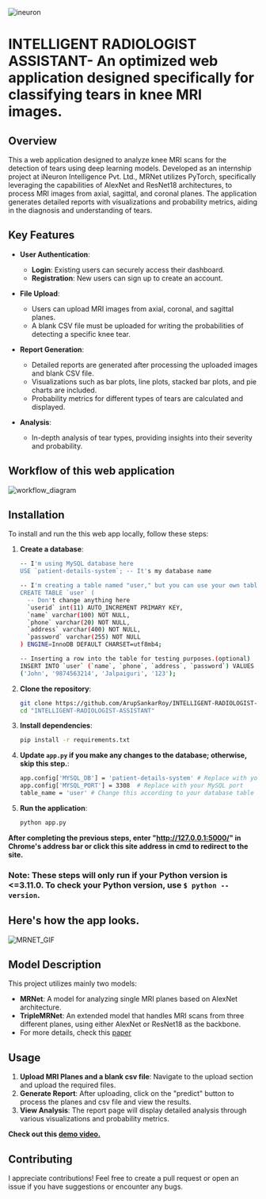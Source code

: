 ![ineuron](https://user-images.githubusercontent.com/57321948/196933065-4b16c235-f3b9-4391-9cfe-4affcec87c35.png)
# INTELLIGENT RADIOLOGIST ASSISTANT- An optimized web application designed specifically for classifying tears in knee MRI images.


## Overview

This a web application designed to analyze knee MRI scans for the detection of tears using deep learning models. Developed as an internship project at iNeuron Intelligence Pvt. Ltd., MRNet utilizes PyTorch, specifically leveraging the capabilities of AlexNet and ResNet18 architectures, to process MRI images from axial, sagittal, and coronal planes. The application generates detailed reports with visualizations and probability metrics, aiding in the diagnosis and understanding of tears.

## Key Features

- **User Authentication**: 
  - **Login**: Existing users can securely access their dashboard.
  - **Registration**: New users can sign up to create an account.

- **File Upload**: 
  - Users can upload MRI images from axial, coronal, and sagittal planes.
  - A blank CSV file must be uploaded for writing the probabilities of detecting a specific knee tear.

- **Report Generation**: 
  - Detailed reports are generated after processing the uploaded images and blank CSV file.
  - Visualizations such as bar plots, line plots, stacked bar plots, and pie charts are included.
  - Probability metrics for different types of tears are calculated and displayed.

- **Analysis**:
  - In-depth analysis of tear types, providing insights into their severity and probability.
 
## Workflow of this web application
![workflow_diagram](https://github.com/ArupSankarRoy/INTELLIGENT-RADIOLOGIST-ASSISTANT/assets/115450599/a2067030-2178-4fc8-9030-daecb4feb40b)


## Installation

To install and run the this web app locally, follow these steps:
1. **Create a database**:
    ```sh
    -- I'm using MySQL database here
    USE `patient-details-system`; -- It's my database name

    -- I'm creating a table named "user," but you can use your own table name.
    CREATE TABLE `user` (
      -- Don't change anything here
      `userid` int(11) AUTO_INCREMENT PRIMARY KEY,
      `name` varchar(100) NOT NULL,
      `phone` varchar(20) NOT NULL,
      `address` varchar(400) NOT NULL,
      `password` varchar(255) NOT NULL
    ) ENGINE=InnoDB DEFAULT CHARSET=utf8mb4;

    -- Inserting a row into the table for testing purposes.(optional)
    INSERT INTO `user` (`name`, `phone`, `address`, `password`) VALUES
    ('John', '9874563214', 'Jalpaiguri', '123');
    ```

2. **Clone the repository**:
   ```sh
   git clone https://github.com/ArupSankarRoy/INTELLIGENT-RADIOLOGIST-ASSISTANT.git
   cd "INTELLIGENT-RADIOLOGIST-ASSISTANT"
   ```

3. **Install dependencies**:
   ```sh
   pip install -r requirements.txt
   ```
4. **Update `app.py` if you make any changes to the database; otherwise, skip this step.**:
   ```sh
   app.config['MYSQL_DB'] = 'patient-details-system' # Replace with your MySQL database name
   app.config['MYSQL_PORT'] = 3308  # Replace with your MySQL port
   table_name = 'user' # Change this according to your database table name
   ```
5. **Run the application**:
   ```sh
   python app.py
   ```
**After completing the previous steps, enter "http://127.0.0.1:5000/" in Chrome's address bar or click this site address in cmd to redirect to the site.**
### Note: These steps will only run if your Python version is <=3.11.0. To check your Python version, use `$ python --version`.

## Here's how the app looks.
![MRNET_GIF](https://github.com/ArupSankarRoy/INTELLIGENT-RADIOLOGIST-ASSISTANT/assets/115450599/372e4f44-fb65-4231-98b5-f788b13e2144)


## Model Description
This project utilizes mainly two models:

- **MRNet**: A model for analyzing single MRI planes based on AlexNet architecture.
- **TripleMRNet**: An extended model that handles MRI scans from three different planes, using either AlexNet or ResNet18 as the backbone.
- For more details, check this [paper](https://journals.plos.org/plosmedicine/article?id=10.1371/journal.pmed.1002699) 


## Usage

1. **Upload MRI Planes and a blank csv file**: Navigate to the upload section and upload the required files.
2. **Generate Report**: After uploading, click on the "predict" button to process the planes and csv file and view the results.
3. **View Analysis**: The report page will display detailed analysis through various visualizations and probability metrics.

**Check out this [demo video.](https://drive.google.com/file/d/1QHb9iWCWlgbeszTZhjt41UYnS5MiUH-F/view?usp=sharing)**
## Contributing

I appreciate contributions! Feel free to create a pull request or open an issue if you have suggestions or encounter any bugs.

